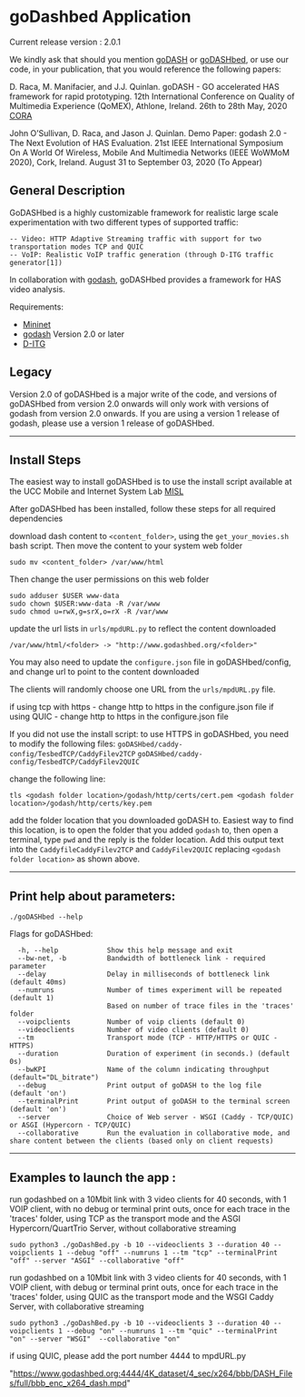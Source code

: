 # goDashbed Application

Current release version : 2.0.1

We kindly ask that should you mention [goDASH](https://github.com/uccmisl/godash) or [goDASHbed](https://github.com/uccmisl/godashbed), or use our code, in your publication, that you would reference the following papers:

D. Raca, M. Manifacier, and J.J. Quinlan.  goDASH - GO accelerated HAS framework for rapid prototyping. 12th International Conference on Quality of Multimedia Experience (QoMEX), Athlone, Ireland. 26th to 28th May, 2020 [CORA](http://hdl.handle.net/10468/9845 "CORA")

John O’Sullivan, D. Raca, and Jason J. Quinlan.  Demo Paper: godash 2.0 - The Next Evolution of HAS Evaluation. 21st IEEE International Symposium On A World Of Wireless, Mobile And Multimedia Networks (IEEE WoWMoM 2020), Cork, Ireland. August 31 to September 03, 2020 (To Appear)

## General Description

GoDASHbed is a highly customizable framework for realistic large scale experimentation with two different types of supported traffic:

    -- Video: HTTP Adaptive Streaming traffic with support for two transportation modes TCP and QUIC
    -- VoIP: Realistic VoIP traffic generation (through D-ITG traffic generator[1])

In collaboration with [godash](https://github.com/uccmisl/godash.git), goDASHbed provides a framework for HAS video analysis.

Requirements:
 - [Mininet](http://mininet.org/)
 - [godash](https://github.com/uccmisl/godash.git) Version 2.0 or later
 - [D-ITG](www.grid.unina.it/software/ITG//download.php)

## Legacy
Version 2.0 of goDASHbed is a major write of the code, and versions of goDASHbed from version 2.0 onwards will only work with versions of godash from  version 2.0 onwards.  If you are using a  version 1 release of godash, please use a version 1 release of goDASHbed.

--------------------------------------------------------

## Install Steps
The easiest way to install goDASHbed is to use the install script available at the UCC Mobile and Internet System Lab [MISL](http://cs1dev.ucc.ie/misl/godash2.0)

After goDASHbed has been installed, follow these steps for all required dependencies

download dash content to `<content_folder>`, using the `get_your_movies.sh` bash script.
Then move the content to your system web folder
```
sudo mv <content_folder> /var/www/html
```
Then change the user permissions on this web folder
```
sudo adduser $USER www-data
sudo chown $USER:www-data -R /var/www
sudo chmod u=rwX,g=srX,o=rX -R /var/www
```
update the url lists in `urls/mpdURL.py` to reflect the content downloaded
```
/var/www/html/<folder> -> "http://www.godashbed.org/<folder>"
```
You may also need to update the `configure.json` file in goDASHbed/config, and change url to point to the content downloaded

The clients will randomly choose one URL from the `urls/mpdURL.py` file.

if using tcp with https - change http to https in the configure.json file
if using QUIC - change http to https in the configure.json file


If you did not use the install script:
to use HTTPS in goDASHbed, you need to modify the following files:
`goDASHbed/caddy-config/TesbedTCP/CaddyFilev2TCP`
`goDASHbed/caddy-config/TesbedTCP/CaddyFilev2QUIC`

change the following line:
```
tls <godash folder location>/godash/http/certs/cert.pem <godash folder location>/godash/http/certs/key.pem
```
add the folder location that you downloaded goDASH to.
Easiest way to find this location, is to open the folder that you added `godash` to, then open a terminal, type `pwd` and the reply is the folder location.  Add this output text into the `CaddyfileCaddyFilev2TCP` and `CaddyFilev2QUIC` replacing `<godash folder location>` as shown above.

--------------------------------------------------------

## Print help about parameters:

```
./goDASHbed --help
```
Flags for goDASHbed:
```
  -h, --help            Show this help message and exit
  --bw-net, -b          Bandwidth of bottleneck link - required parameter
  --delay               Delay in milliseconds of bottleneck link (default 40ms)
  --numruns             Number of times experiment will be repeated (default 1)
                        Based on number of trace files in the 'traces' folder
  --voipclients         Number of voip clients (default 0)
  --videoclients        Number of video clients (default 0)
  --tm                  Transport mode (TCP - HTTP/HTTPS or QUIC - HTTPS)
  --duration            Duration of experiment (in seconds.) (default 0s)
  --bwKPI               Name of the column indicating throughput (default="DL_bitrate")
  --debug               Print output of goDASH to the log file (default 'on')
  --terminalPrint       Print output of goDASH to the terminal screen (default 'on')
  --server              Choice of Web server - WSGI (Caddy - TCP/QUIC) or ASGI (Hypercorn - TCP/QUIC)
  --collaborative       Run the evaluation in collaborative mode, and share content between the clients (based only on client requests)
```
--------------------------------------------------------

## Examples to launch the app :
run godashbed on a 10Mbit link with 3 video clients for 40 seconds, with 1 VOIP client, with no debug or terminal print outs, once for each trace in the 'traces' folder, using TCP as the transport mode and the ASGI Hypercorn/QuartTrio Server, without collaborative streaming
```
sudo python3 ./goDashBed.py -b 10 --videoclients 3 --duration 40 --voipclients 1 --debug "off" --numruns 1 --tm "tcp" --terminalPrint "off" --server "ASGI" --collaborative "off"
```

run godashbed on a 10Mbit link with 3 video clients for 40 seconds, with 1 VOIP client, with debug or terminal print outs, once for each trace in the 'traces' folder, using QUIC as the transport mode and the WSGI Caddy Server, with collaborative streaming
```
sudo python3 ./goDashBed.py -b 10 --videoclients 3 --duration 40 --voipclients 1 --debug "on" --numruns 1 --tm "quic" --terminalPrint "on" --server "WSGI"  --collaborative "on"
```

if using QUIC, please add the port number 4444 to mpdURL.py

"https://www.godashbed.org:4444/4K_dataset/4_sec/x264/bbb/DASH_Files/full/bbb_enc_x264_dash.mpd"
